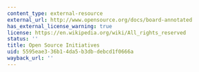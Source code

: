 ```yaml
---
content_type: external-resource
external_url: http://www.opensource.org/docs/board-annotated
has_external_license_warning: true
license: https://en.wikipedia.org/wiki/All_rights_reserved
status: ''
title: Open Source Initiatives
uid: 5595eae3-36b1-4da5-b3db-debcd1f0666a
wayback_url: ''
---
```

